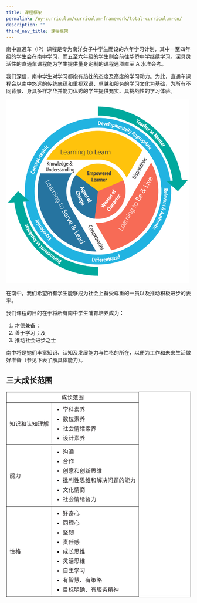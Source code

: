 ```yaml
---
title: 课程框架
permalink: /ny-curriculum/curriculum-framework/total-curriculum-cn/
description: ""
third_nav_title: 课程框架
---
```

南中直通车（IP）课程是专为南洋女子中学生而设的六年学习计划，其中一至四年级的学生会在南中学习，而五至六年级的学生则会前往华侨中学继续学习。深具灵活性的直通车课程能为学生提供量身定制的课程选项直至 A 水准会考。

我们深信，南中学生对学习都抱有热忱的态度及高度的学习动力。为此，直通车课程会以南中悠远的传统底蕴和重视双语、卓越和服务的学习文化为基础，为所有不同背景、身具多样才华并能力优秀的学生提供充实、具挑战性的学习体验。

<img src="/images/nygh-curriculum-framework-stationary.png" style="width:500px">

在南中，我们希望所有学生能够成为社会上备受尊重的一员以及推动积极进步的表率。

我们课程的目的在于将所有南中学生哺育培养成为：

1.  才德兼备；
2.  善于学习；及
3.  推动社会进步之士

南中将是她们丰富知识、认知及发展能力与性格的所在，以便为工作和未来生活做好准备（参见下表了解具体能力）。

## 三大成长范围



<table border="1" cellpadding="2" cellspacing="0" style="box-sizing: border-box; border-collapse: collapse; border-spacing: 0px; max-width: 100%; background-color: rgb(255, 255, 255); color: rgb(35, 31, 32); font-family: opensans-regular; font-size: 15px; font-style: normal; font-variant-ligatures: normal; font-variant-caps: normal; font-weight: 400; letter-spacing: 0.3px; orphans: 2; text-align: start; text-transform: none; white-space: normal; widows: 2; word-spacing: 0px; -webkit-text-stroke-width: 0px; text-decoration-thickness: initial; text-decoration-style: initial; text-decoration-color: initial;"><tbody style="box-sizing: border-box;"><tr style="box-sizing: border-box;"><td class="rtecenter" colspan="2" style="box-sizing: border-box; text-align: center;"><strong style="box-sizing: border-box; font-weight: 400 !important; font-family: opensans-bold;">
成长范围</strong></td></tr><tr style="box-sizing: border-box;"><td style="box-sizing: border-box;">知识和认知理解</td><td style="box-sizing: border-box;"><ul style="box-sizing: border-box; margin: 5px 0px; list-style-type: square; padding: 0px 0px 0px 22px;"><li style="box-sizing: border-box; margin-bottom: 5px;">学科素养</li><li style="box-sizing: border-box; margin-bottom: 5px;">数位素养</li><li style="box-sizing: border-box; margin-bottom: 5px;">社会情绪素养</li><li style="box-sizing: border-box; margin-bottom: 5px;">设计素养</li></ul></td></tr><tr style="box-sizing: border-box;"><td style="box-sizing: border-box;">能力</td><td style="box-sizing: border-box;"><ul style="box-sizing: border-box; margin: 5px 0px; list-style-type: square; padding: 0px 0px 0px 22px;"><li style="box-sizing: border-box; margin-bottom: 5px;">沟通</li><li style="box-sizing: border-box; margin-bottom: 5px;">合作</li><li style="box-sizing: border-box; margin-bottom: 5px;">创意和创新思维</li><li style="box-sizing: border-box; margin-bottom: 5px;">批判性思维和解决问题的能力</li><li style="box-sizing: border-box; margin-bottom: 5px;">文化情商</li><li style="box-sizing: border-box; margin-bottom: 5px;">社会情绪智力</li></ul></td></tr><tr style="box-sizing: border-box;"><td style="box-sizing: border-box;">性格</td><td style="box-sizing: border-box;"><ul style="box-sizing: border-box; margin: 5px 0px; list-style-type: square; padding: 0px 0px 0px 22px;"><li style="box-sizing: border-box; margin-bottom: 5px;">好奇心</li><li style="box-sizing: border-box; margin-bottom: 5px;">同理心</li><li style="box-sizing: border-box; margin-bottom: 5px;">坚韧</li><li style="box-sizing: border-box; margin-bottom: 5px;">责任感</li><li style="box-sizing: border-box; margin-bottom: 5px;">成长思维</li><li style="box-sizing: border-box; margin-bottom: 5px;">灵活思维</li><li style="box-sizing: border-box; margin-bottom: 5px;">自主学习</li><li style="box-sizing: border-box; margin-bottom: 5px;">有智慧、有策略</li><li style="box-sizing: border-box; margin-bottom: 5px;">目标明确、有服务精神</li></ul></td></tr></tbody></table>
